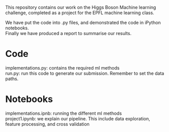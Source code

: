 This repository contains our work on the Higgs Boson Machine learning challenge, completed as a project for the EPFL machine learning class.

We have put the code into .py files, and demonstrated the code in iPython notebooks.  
Finally we have produced a report to summarise our results.

# Code

implementations.py: contains the required ml methods  
run.py: run this code to generate our submission. Remember to set the data paths.

# Notebooks

implementations.ipnb: running the different ml methods  
project1.ipynb: we explain our pipeline. This include data exploration, feature processing, and cross validation

